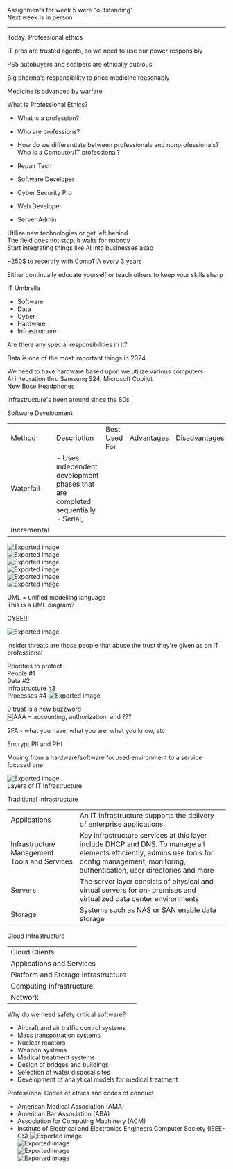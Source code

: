 Assignments for week 5 were "outstanding"  
Next week is in person
 
---------------------------------------------------------------------------------------------------------------
 
Today: Professional ethics
 
IT pros are trusted agents, so we need to use our power responsibly
 
PS5 autobuyers and scalpers are ethically dubious`
 
Big pharma's responsibility to price medicine reasonably
 
Medicine is advanced by warfare
 
What is Professional Ethics?

- What is a profession?
- Who are professions?
- How do we differentiate between professionals and nonprofessionals?  
Who is a Computer/IT professional?

- Repair Tech
- Software Developer
- Cyber Security Pro
- Web Developer
- Server Admin
 
Utilize new technologies or get left behind  
The field does not stop, it waits for nobody  
Start integrating things like AI into businesses asap
 
~250$ to recertify with CompTIA every 3 years
 
Either continually educate yourself or teach others to keep your skills sharp
 
IT Umbrella

- Software
- Data
- Cyber
- Hardware
- Infrastructure

Are there any special responsibilities in it?
 
Data is one of the most important things in 2024
 
We need to have hardware based upon we utilize various computers  
AI integration thru Samsung S24, Microsoft Copilot  
New Bose Headphones
 
Infrastructure's been around since the 80s
 
Software Development

|   |   |   |   |   |
|---|---|---|---|---|
|Method|Description|Best Used For|Advantages|Disadvantages|
|Waterfall|- Uses independent development phases that are completed sequentially<br>- Serial,||||
|Incremental|||||
 ![Exported image](Exported%20image%2020240525213147-0%201.png)  
![Exported image](Exported%20image%2020240525213147-1%201.png)  
![Exported image](Exported%20image%2020240525213147-2%201.png)  
![Exported image](Exported%20image%2020240525213147-3%201.png)  
![Exported image](Exported%20image%2020240525213147-4%201.png)  
![Exported image](Exported%20image%2020240525213147-5.png)

UML = unified modelling language  
This is a UML diagram?
   

CYBER:

![Exported image](Exported%20image%2020240525213147-6.png)  

Insider threats are those people that abuse the trust they're given as an IT professional
   

Priorities to protect  
People #1  
Data #2  
Infrastructure #3  
Processes #4
 ![Exported image](Exported%20image%2020240525213147-7.png)  

0 trust is a new buzzword  
￼AAA = accounting, authorization, and ???
 
2FA - what you have, what you are, what you know, etc.
 
Encrypt PII and PHI
 
Moving from a hardware/software focused environment to a service focused one

![Exported image](Exported%20image%2020240525213147-8.png)   
Layers of IT Infrastructure
 
Traditional Infrastructure

|   |   |
|---|---|
|Applications|An IT infrastructure supports the delivery of enterprise applications|
|Infrastructure Management Tools and Services|Key infrastructure services at this layer include DHCP and DNS. To manage all elements efficiently, admins use tools for config management, monitoring, authentication, user directories and more|
|Servers|The server layer consists of physical and virtual servers for on-premises and virtualized data center environments|
|Storage|Systems such as NAS or SAN enable data storage|
   

Cloud Infrastructure

|   |   |
|---|---|
|Cloud Clients||
|Applications and Services||
|Platform and Storage Infrastructure||
|Computing Infrastructure||
|Network||
   

Why do we need safety critical software?

- Aircraft and air traffic control systems
- Mass transportation systems
- Nuclear reactors
- Weapon systems
- Medical treatment systems
- Design of bridges and buildings
- Selection of water disposal sites
- Development of analytical models for medical treatment
 
Professional Codes of ethics and codes of conduct

- American Medical Association (AMA)
- American Bar Association (ABA)
- Association for Computing Machinery (ACM)
- Institute of Electrical and Electronics Engineers Computer Society (IEEE-CS)
 ![Exported image](Exported%20image%2020240525213147-9.png)  
![Exported image](Exported%20image%2020240525213147-10.png)  
![Exported image](Exported%20image%2020240525213147-11.png)  
![Exported image](Exported%20image%2020240525213147-12.png)
